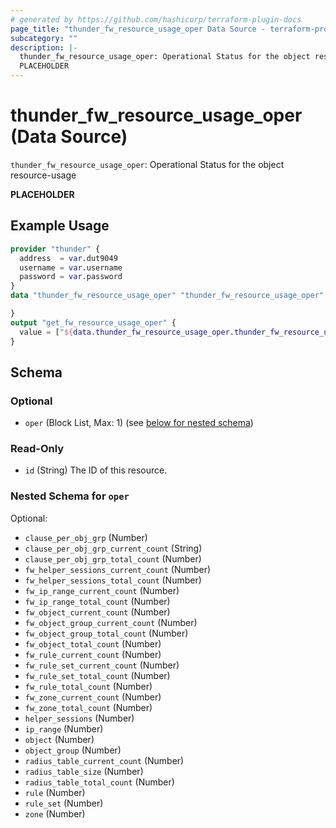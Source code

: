```yaml
---
# generated by https://github.com/hashicorp/terraform-plugin-docs
page_title: "thunder_fw_resource_usage_oper Data Source - terraform-provider-thunder"
subcategory: ""
description: |-
  thunder_fw_resource_usage_oper: Operational Status for the object resource-usage
  PLACEHOLDER
---
```


# thunder_fw_resource_usage_oper (Data Source)

`thunder_fw_resource_usage_oper`: Operational Status for the object resource-usage

__PLACEHOLDER__

## Example Usage

```terraform
provider "thunder" {
  address  = var.dut9049
  username = var.username
  password = var.password
}
data "thunder_fw_resource_usage_oper" "thunder_fw_resource_usage_oper" {

}
output "get_fw_resource_usage_oper" {
  value = ["${data.thunder_fw_resource_usage_oper.thunder_fw_resource_usage_oper}"]
}
```

<!-- schema generated by tfplugindocs -->
## Schema

### Optional

- `oper` (Block List, Max: 1) (see [below for nested schema](#nestedblock--oper))

### Read-Only

- `id` (String) The ID of this resource.

<a id="nestedblock--oper"></a>
### Nested Schema for `oper`

Optional:

- `clause_per_obj_grp` (Number)
- `clause_per_obj_grp_current_count` (String)
- `clause_per_obj_grp_total_count` (Number)
- `fw_helper_sessions_current_count` (Number)
- `fw_helper_sessions_total_count` (Number)
- `fw_ip_range_current_count` (Number)
- `fw_ip_range_total_count` (Number)
- `fw_object_current_count` (Number)
- `fw_object_group_current_count` (Number)
- `fw_object_group_total_count` (Number)
- `fw_object_total_count` (Number)
- `fw_rule_current_count` (Number)
- `fw_rule_set_current_count` (Number)
- `fw_rule_set_total_count` (Number)
- `fw_rule_total_count` (Number)
- `fw_zone_current_count` (Number)
- `fw_zone_total_count` (Number)
- `helper_sessions` (Number)
- `ip_range` (Number)
- `object` (Number)
- `object_group` (Number)
- `radius_table_current_count` (Number)
- `radius_table_size` (Number)
- `radius_table_total_count` (Number)
- `rule` (Number)
- `rule_set` (Number)
- `zone` (Number)


